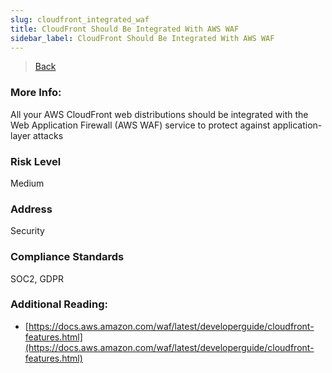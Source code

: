 ```yaml
---
slug: cloudfront_integrated_waf
title: CloudFront Should Be Integrated With AWS WAF
sidebar_label: CloudFront Should Be Integrated With AWS WAF
---
```

> [Back](../../cloudfrontmonitoring)

### More Info:
All your AWS CloudFront web distributions should be integrated with the Web Application Firewall (AWS WAF) service to protect against application-layer attacks

### Risk Level
Medium

### Address
Security

### Compliance Standards
SOC2, GDPR

### Additional Reading:
- [https://docs.aws.amazon.com/waf/latest/developerguide/cloudfront-features.html](https://docs.aws.amazon.com/waf/latest/developerguide/cloudfront-features.html) 
